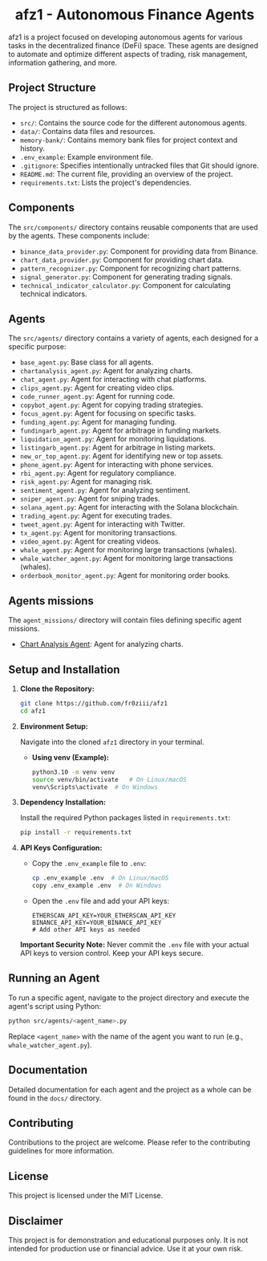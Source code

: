 <h1 style="text-align: center;"> afz1 - Autonomous Finance Agents </h1>

afz1 is a project focused on developing autonomous agents for various tasks in the decentralized finance (DeFi) space. These agents are designed to automate and optimize different aspects of trading, risk management, information gathering, and more.

## Project Structure

The project is structured as follows:

-   `src/`: Contains the source code for the different autonomous agents.
-   `data/`: Contains data files and resources.
-   `memory-bank/`: Contains memory bank files for project context and history.
-   `.env_example`: Example environment file.
-   `.gitignore`: Specifies intentionally untracked files that Git should ignore.
-   `README.md`: The current file, providing an overview of the project.
-   `requirements.txt`: Lists the project's dependencies.
## Components

The `src/components/` directory contains reusable components that are used by the agents. These components include:

-   `binance_data_provider.py`: Component for providing data from Binance.
-   `chart_data_provider.py`: Component for providing chart data.
-   `pattern_recognizer.py`: Component for recognizing chart patterns.
-   `signal_generator.py`: Component for generating trading signals.
-   `technical_indicator_calculator.py`: Component for calculating technical indicators.

## Agents

The `src/agents/` directory contains a variety of agents, each designed for a specific purpose:

-   `base_agent.py`: Base class for all agents.
-   `chartanalysis_agent.py`: Agent for analyzing charts.
-   `chat_agent.py`: Agent for interacting with chat platforms.
-   `clips_agent.py`: Agent for creating video clips.
-   `code_runner_agent.py`: Agent for running code.
-   `copybot_agent.py`: Agent for copying trading strategies.
-   `focus_agent.py`: Agent for focusing on specific tasks.
-   `funding_agent.py`: Agent for managing funding.
-   `fundingarb_agent.py`: Agent for arbitrage in funding markets.
-   `liquidation_agent.py`: Agent for monitoring liquidations.
-   `listingarb_agent.py`: Agent for arbitrage in listing markets.
-   `new_or_top_agent.py`: Agent for identifying new or top assets.
-   `phone_agent.py`: Agent for interacting with phone services.
-   `rbi_agent.py`: Agent for regulatory compliance.
-   `risk_agent.py`: Agent for managing risk.
-   `sentiment_agent.py`: Agent for analyzing sentiment.
-   `sniper_agent.py`: Agent for sniping trades.
-   `solana_agent.py`: Agent for interacting with the Solana blockchain.
-   `trading_agent.py`: Agent for executing trades.
-   `tweet_agent.py`: Agent for interacting with Twitter.
-   `tx_agent.py`: Agent for monitoring transactions.
-   `video_agent.py`: Agent for creating videos.
-   `whale_agent.py`: Agent for monitoring large transactions (whales).
-   `whale_watcher_agent.py`: Agent for monitoring large transactions (whales).
-   `orderbook_monitor_agent.py`: Agent for monitoring order books.

## Agents missions

The `agent_missions/` directory will contain files defining specific agent missions.

-   [Chart Analysis Agent](agent_missions/chartanalysis_agent.md): Agent for analyzing charts.
## Setup and Installation

1.  **Clone the Repository:**

    ```bash
    git clone https://github.com/fr0ziii/afz1
    cd afz1
    ```
2.  **Environment Setup:**

    Navigate into the cloned `afz1` directory in your terminal.

    *   **Using venv (Example):**

        ```bash
        python3.10 -m venv venv
        source venv/bin/activate   # On Linux/macOS
        venv\Scripts\activate  # On Windows
        ```
3.  **Dependency Installation:**

    Install the required Python packages listed in `requirements.txt`:

    ```bash
    pip install -r requirements.txt
    ```
4.  **API Keys Configuration:**

    *   Copy the `.env_example` file to `.env`:

        ```bash
        cp .env_example .env  # On Linux/macOS
        copy .env_example .env  # On Windows
        ```
    *   Open the `.env` file and add your API keys:

        ```
        ETHERSCAN_API_KEY=YOUR_ETHERSCAN_API_KEY
        BINANCE_API_KEY=YOUR_BINANCE_API_KEY
        # Add other API keys as needed
        ```

    **Important Security Note:** Never commit the `.env` file with your actual API keys to version control. Keep your API keys secure.

## Running an Agent

To run a specific agent, navigate to the project directory and execute the agent's script using Python:

```bash
python src/agents/<agent_name>.py
```

Replace `<agent_name>` with the name of the agent you want to run (e.g., `whale_watcher_agent.py`).

## Documentation

Detailed documentation for each agent and the project as a whole can be found in the `docs/` directory.

## Contributing

Contributions to the project are welcome. Please refer to the contributing guidelines for more information.

## License

This project is licensed under the MIT License.

## Disclaimer

This project is for demonstration and educational purposes only. It is not intended for production use or financial advice. Use it at your own risk.
